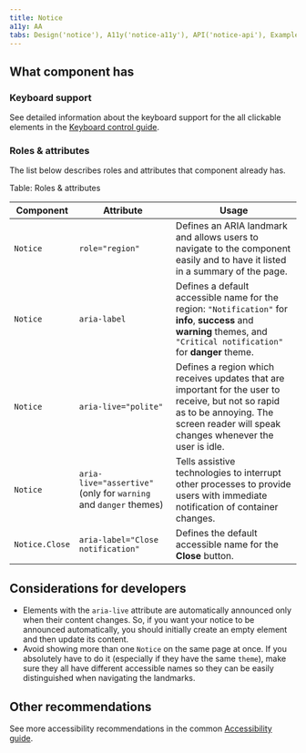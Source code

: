 ```yaml
---
title: Notice
a11y: AA
tabs: Design('notice'), A11y('notice-a11y'), API('notice-api'), Example('notice-code'), Changelog('notice-changelog')
---
```


## What component has

### Keyboard support

See detailed information about the keyboard support for the all clickable elements in the [Keyboard control guide](/core-principles/a11y/a11y-keyboard).

### Roles & attributes

The list below describes roles and attributes that component already has.

Table: Roles & attributes

| Component      | Attribute                          | Usage                                                                                                                                                                                                                               |
| -------------- | ---------------------------------- | ----------------------------------------------------------------------------------------------------------------------------------------------------------------------------------------------------------------------------------- |
| `Notice`       | `role="region"`                    | Defines an ARIA landmark and allows users to navigate to the component easily and to have it listed in a summary of the page. |
| `Notice`       | `aria-label`                       | Defines a default accessible name for the region: `"Notification"` for **info**, **success** and **warning** themes, and `"Critical notification"` for **danger** theme. |
| `Notice`       | `aria-live="polite"`               | Defines a region which receives updates that are important for the user to receive, but not so rapid as to be annoying. The screen reader will speak changes whenever the user is idle.                    |
| `Notice`       | `aria-live="assertive"` (only for `warning` and `danger` themes) | Tells assistive technologies to interrupt other processes to provide users with immediate notification of container changes. |
| `Notice.Close` | `aria-label="Close notification"`  | Defines the default accessible name for the **Close** button. |

## Considerations for developers

- Elements with the `aria-live` attribute are automatically announced only when their content changes. So, if you want your notice to be announced automatically, you should initially create an empty element and then update its content.
- Avoid showing more than one `Notice` on the same page at once. If you absolutely have to do it (especially if they have the same `theme`), make sure they all have different accessible names so they can be easily distinguished when navigating the landmarks.

## Other recommendations

See more accessibility recommendations in the common [Accessibility guide](/core-principles/a11y/a11y).
